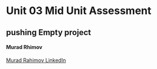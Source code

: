 # Unit 03 Mid Unit Assessment

## pushing Empty project

#### Murad Rhimov

[Murad Rahimov LinkedIn](https://www.linkedin.com/mynetwork/)
